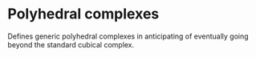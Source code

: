 # Polyhedral complexes

Defines generic polyhedral complexes in anticipating of eventually going beyond the standard cubical complex. 
